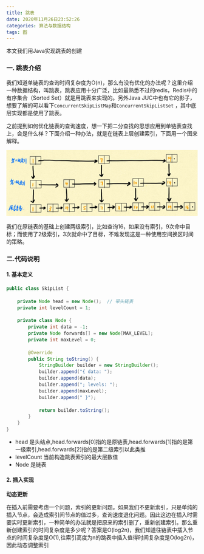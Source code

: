 ```yaml
---
title: 跳表
date: 2020年11月26日23:52:26
categories: 算法与数据结构
tags: 图
---
```


本文我们用Java实现跳表的创建

### 一. 跳表介绍

我们知道单链表的查询时间复杂度为O(n)，那么有没有优化的办法呢？这里介绍一种数据结构，叫跳表，跳表应用十分广泛，比如最熟悉不过的redis，Redis中的有序集合（Sorted Set）就是⽤跳表来实现的。另外Java JUC中也有它的影子，想要了解的可以看下``ConcurrentSkipListMap``和``ConcurrentSkipListSet`` ，其中底层实现都是使用了跳表。

之前提到如何优化链表的查询速度，想一下把二分查找的思想应用到单链表查找上，会是什么样？下面介绍一种办法，就是在链表上层创建索引，下面用一个图来解释。

![title](https://raw.githubusercontent.com/Demo233/images/main/gitnote/2020/11/27/1606407069286-1606407081340.jpg)

我们在原链表的基础上创建两级索引，比如查询16，如果没有索引，9次命中目标；而使用了2级索引，3次就命中了目标，不难发现这是一种使用空间换区时间的策略。

### 二.代码说明

#### 1. 基本定义


```java
public class SkipList {

    private Node head = new Node();  // 带头链表
    private int levelCount = 1;

    private class Node {
        private int data = -1;
        private Node forwards[] = new Node[MAX_LEVEL];
        private int maxLevel = 0;

        @Override
        public String toString() {
            StringBuilder builder = new StringBuilder();
            builder.append("{ data: ");
            builder.append(data);
            builder.append("; levels: ");
            builder.append(maxLevel);
            builder.append(" }");

            return builder.toString();
        }
    }
}
```

* head 是头结点,head.forwards[0]指的是原链表,head.forwards[1]指的是第一级索引,head.forwards[2]指的是第二级索引以此类推
* levelCount 当前构造跳表索引的最大层数值
* Node 是链表

#### 2. 插入实现

**动态更新**

在插入前需要考虑一个问题，索引的更新问题。如果我们不更新索引，只是单纯的插入节点，会造成索引间节点的值过多，查询速度退化问题。因此这边在插入时需要实时更新索引，一种简单的办法就是把原来的索引删了，重新创建索引。那么重新创建索引的时间复杂度是多少呢？答案是O(log2n)，我们知道往链表中插入节点的时间复杂度是O(1),往索引高度为n的跳表中插入值得时间复杂度是O(log2n)，因此动态调整索引


